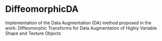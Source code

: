 # DiffeomorphicDA
Implementation of the Data Augmentation (DA) method proposed in the work: Diffeomorphic Transforms for Data Augmentation of Highly Variable Shape and Texture Objects
